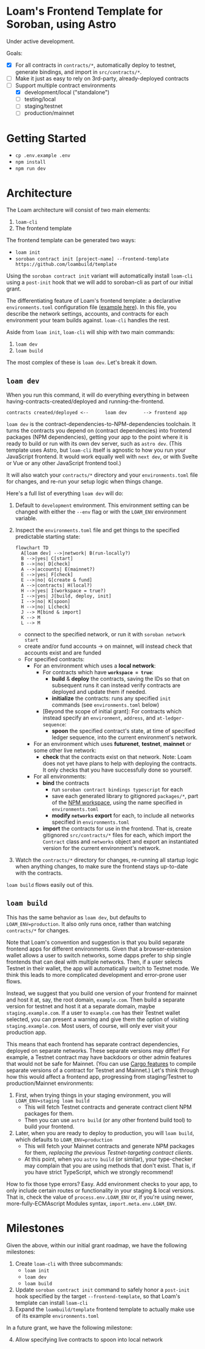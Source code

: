 # Loam's Frontend Template for Soroban, using Astro

Under active development.

Goals:

- [x] For all contracts in `contracts/*`, automatically deploy to testnet, generate bindings, and import in `src/contracts/*`.
- [ ] Make it just as easy to rely on 3rd-party, already-deployed contracts
- [ ] Support multiple contract environments
  - [x] development/local ("standalone")
  - [ ] testing/local
  - [ ] staging/testnet
  - [ ] production/mainnet

# Getting Started

- `cp .env.example .env`
- `npm install`
- `npm run dev`

# Architecture

The Loam architecture will consist of two main elements:

1. `loam-cli`
2. The frontend template

The frontend template can be generated two ways:

- `loam init`
- `soroban contract init [project-name] --frontend-template https://github.com/loambuild/template`

Using the `soroban contract init` variant will automatically install `loam-cli` using a `post-init` hook that we will add to soroban-cli as part of our initial grant.

The differentiating feature of Loam's frontend template: a declarative `environments.toml` configuration file ([example here](./environments.toml)). In this file, you describe the network settings, accounts, and contracts for each environment your team builds against. `loam-cli` handles the rest.

Aside from `loam init`, `loam-cli` will ship with two main commands:

1. `loam dev`
2. `loam build`

The most complex of these is `loam dev`. Let's break it down.

## `loam dev`

When you run this command, it will do everything everything in between having-contracts-created/deployed and running-the-frontend.

```text
contracts created/deployed <--      loam dev      --> frontend app
```

`loam dev` is the contract-dependencies-to-NPM-dependencies toolchain. It turns the contracts you depend on (contract dependencies) into frontend packages (NPM dependencies), getting your app to the point where it is ready to build or run with its own dev server, such as `astro dev`. (This template uses Astro, but `loam-cli` itself is agnostic to how you run your JavaScript frontend. It would work equally well with `next dev`, or with Svelte or Vue or any other JavaScript frontend tool.)

It will also watch your `contracts/*` directory and your `environments.toml` file for changes, and re-run your setup logic when things change.

Here's a full list of everything `loam dev` will do:

1. Default to `development` environment. This environment setting can be changed with either the `--env` flag or with the `LOAM_ENV` environment variable.

2. Inspect the `environments.toml` file and get things to the specified predictable starting state:


   ```mermaid
   flowchart TD
     A[loam dev] -->|network| B(run-locally?)
     B -->|yes| C[start]
     B -->|no| D[check]
     A -->|accounts| E(mainnet?)
     E -->|yes| F[check]
     E -->|no| G[create & fund]
     A -->|contracts| H(local?)
     H -->|yes| I(workspace = true?)
     I -->|yes| J[build, deploy, init]
     I -->|no| K[spoon]
     H -->|no| L[check]
     J --> M[bind & import]
     K --> M
     L --> M
   ```

   - connect to the specified network, or run it with `soroban network start`
   - create and/or fund accounts
     → on mainnet, will instead check that accounts exist and are funded
   - For specified contracts:
     - For an environment which uses a **local network**:
       - For contracts which have **`workspace = true`**:
         - **build** & **deploy** the contracts, saving the IDs so that on subsequent runs it can instead verify contracts are deployed and update them if needed.
         - **initialize** the contracts: runs any specified `init` commands (see `environments.toml` below)
       - [Beyond the scope of initial grant]: For contracts which instead specify an `environment`, `address`, and `at-ledger-sequence`:
         - **spoon** the specified contract's state, at time of specified ledger sequence, into the current environment's network.
     - For an environment which uses **futurenet**, **testnet**, **mainnet** or some other live network:
       - **check** that the contracts exist on that network. Note: Loam does not yet have plans to help with deploying the contracts. It only checks that you have successfully done so yourself.
     - For all environments:
       - **bind** the contracts
         - run `soroban contract bindings typescript` for each
         - save each generated library to gitignored `packages/*`, part of the [NPM workspace](https://docs.npmjs.com/cli/v10/using-npm/workspaces), using the name specified in `environments.toml`
         - **modify `networks` export** for each, to include all networks specified in `environments.toml`
       - **import** the contracts for use in the frontend. That is, create gitignored `src/contracts/*` files for each, which import the `Contract` class and `networks` object and export an instantiated version for the current environment's network.

3. Watch the `contracts/*` directory for changes, re-running all startup logic when anything changes, to make sure the frontend stays up-to-date with the contracts.

`loam build` flows easily out of this.


## `loam build`

This has the same behavior as `loam dev`, but defaults to `LOAM_ENV=production`. It also only runs once, rather than watching `contracts/*` for changes.

Note that Loam's convention and suggestion is that you build separate frontend apps for different environments. Given that a browser-extension wallet allows a user to switch networks, some dapps prefer to ship single frontends that can deal with multiple networks. Then, if a user selects Testnet in their wallet, the app will automatically switch to Testnet mode. We think this leads to more complicated development and error-prone user flows.

Instead, we suggest that you build one version of your frontend for mainnet and host it at, say, the root domain, `example.com`. Then build a separate version for testnet and host it at a separate domain, maybe `staging.example.com`. If a user to `example.com` has their Testnet wallet selected, you can present a warning and give them the option of visiting `staging.example.com`. Most users, of course, will only ever visit your production app.

This means that each frontend has separate contract dependencies, deployed on separate networks. These separate versions may differ! For example, a Testnet contract may have backdoors or other admin features that would not be safe for Mainnet. (You can use [Cargo features](https://doc.rust-lang.org/cargo/reference/features.html) to compile separate versions of a contract for Testnet and Mainnet.) Let's think through how this would affect a frontend app, progressing from staging/Testnet to production/Mainnet environments:

1. First, when trying things in your staging environment, you will `LOAM_ENV=staging loam build`
   - This will fetch Testnet contracts and generate contract client NPM packages for them.
   - Then you can use `astro build` (or any other frontend build tool) to build your frontend.
2. Later, when you are ready to deploy to production, you will `loam build`, which defaults to `LOAM_ENV=production`
   - This will fetch your Mainnet contracts and generate NPM packages for them, _replacing the previous Testnet-targeting contract clients_.
   - At this point, when you `astro build` (or similar), your type-checker may complain that you are using methods that don't exist. That is, if you have strict TypeScript, which we strongly recommend!

How to fix those type errors? Easy. Add environment checks to your app, to only include certain routes or functionality in your staging & local versions. That is, check the value of `process.env.LOAM_ENV` or, if you're using newer, more-fully-ECMAscript Modules syntax, `import.meta.env.LOAM_ENV`.


# Milestones

Given the above, within our initial grant roadmap, we have the following milestones:

1. Create `loam-cli` with three subcommands:
   - `loam init`
   - `loam dev`
   - `loam build`
2. Update `soroban contract init` command to safely honor a `post-init` hook
   specified by the target `--frontend-template`, so that Loam's template can
   install `loam-cli`
3. Expand the `loambuild/template` frontend template to actually make use of its example
   `environments.toml`

In a future grant, we have the following milestone:

4. Allow specifying live contracts to spoon into local network
